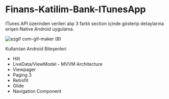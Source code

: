# Finans-Katilim-Bank-ITunesApp
ITunes API üzerinden verileri alıp 3 farklı section içinde gösterip detaylarına erişen Native Android uygulama.

![ezgif com-gif-maker (8)](https://user-images.githubusercontent.com/78986854/144753531-b0043f0a-670b-4805-80c2-24ced9ac5fcf.gif)

Kullanılan Android Bileşenleri
  - Hilt
  - LiveData/ViewModel - MVVM Architecture
  - Viewpager
  - Paging 3
  - Retrofit
  - Glide
  - Navigation Component
